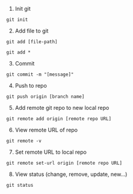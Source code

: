 1. Init git

`git init`

2. Add file to git

`git add [file-path]`

`git add *`

3. Commit

`git commit -m "[message]"`

4. Push to repo

`git push origin [branch name]`

5. Add remote git repo to new local repo

`git remote add origin [remote repo URL]`

6. View remote URL of repo

`git remote -v`

7. Set remote URL to local repo

`git remote set-url origin [remote repo URL]`

8. View status (change, remove, update, new...)

`git status`

